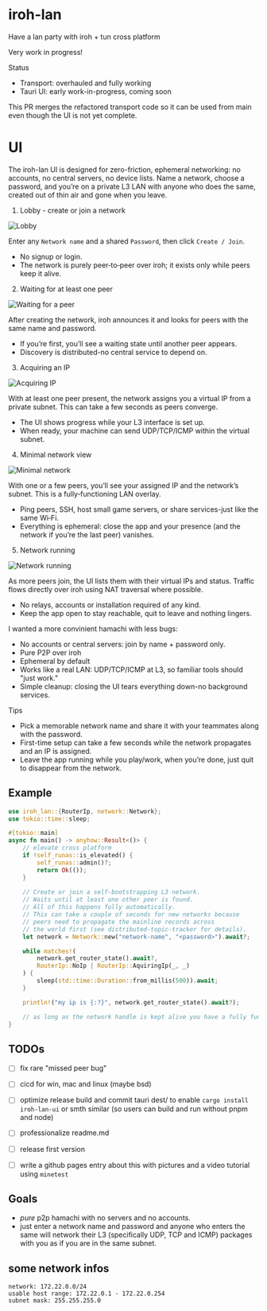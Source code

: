 # iroh-lan

Have a lan party with iroh + tun cross platform

Very work in progress!

Status
- Transport: overhauled and fully working
- Tauri UI: early work-in-progress, coming soon

This PR merges the refactored transport code so it can be used from main even though the UI is not yet complete.


# UI

The iroh-lan UI is designed for zero-friction, ephemeral networking: no accounts, no central servers, no device lists. Name a network, choose a password, and you’re on a private L3 LAN with anyone who does the same, created out of thin air and gone when you leave.

1) Lobby - create or join a network

![Lobby](media/ui/1_lobby.png)

Enter any `Network name` and a shared `Password`, then click `Create / Join`.
- No signup or login.
- The network is purely peer‑to‑peer over iroh; it exists only while peers keep it alive.

2) Waiting for at least one peer

![Waiting for a peer](media/ui/2_wait_for_at_least_one_peer.png)

After creating the network, iroh announces it and looks for peers with the same name and password.
- If you’re first, you’ll see a waiting state until another peer appears.
- Discovery is distributed-no central service to depend on.

3) Acquiring an IP

![Acquiring IP](media/ui/3_acquiring_ip.png)

With at least one peer present, the network assigns you a virtual IP from a private subnet. This can take a few seconds as peers converge.
- The UI shows progress while your L3 interface is set up.
- When ready, your machine can send UDP/TCP/ICMP within the virtual subnet.

4) Minimal network view

![Minimal network](media/ui/4_network_minimal.png)

With one or a few peers, you’ll see your assigned IP and the network’s subnet. This is a fully‑functioning LAN overlay.
- Ping peers, SSH, host small game servers, or share services-just like the same Wi‑Fi.
- Everything is ephemeral: close the app and your presence (and the network if you’re the last peer) vanishes.

5) Network running

![Network running](media/ui/5_network_running.png)

As more peers join, the UI lists them with their virtual IPs and status. Traffic flows directly over iroh using NAT traversal where possible.
- No relays, accounts or installation required of any kind.
- Keep the app open to stay reachable, quit to leave and nothing lingers.

I wanted a more convinient hamachi with less bugs:
- No accounts or central servers: join by name + password only.
- Pure P2P over iroh
- Ephemeral by default
- Works like a real LAN: UDP/TCP/ICMP at L3, so familiar tools should "just work."
- Simple cleanup: closing the UI tears everything down-no background services.

Tips
- Pick a memorable network name and share it with your teammates along with the password.
- First-time setup can take a few seconds while the network propagates and an IP is assigned.
- Leave the app running while you play/work, when you’re done, just quit to disappear from the network.


## Example

```rust
use iroh_lan::{RouterIp, network::Network};
use tokio::time::sleep;

#[tokio::main]
async fn main() -> anyhow::Result<()> {
    // elevate cross platform
    if !self_runas::is_elevated() {
        self_runas::admin()?;
        return Ok(());
    }
    
    // Create or join a self-bootstrapping L3 network.
    // Waits until at least one other peer is found.
    // All of this happens fully automatically.
    // This can take a couple of seconds for new networks because
    // peers need to propagate the mainline records across
    // the world first (see distributed-topic-tracker for details).
    let network = Network::new("network-name", "<password>").await?;

    while matches!(
        network.get_router_state().await?,
        RouterIp::NoIp | RouterIp::AquiringIp(_, _)
    ) {
        sleep(std::time::Duration::from_millis(500)).await;
    }

    println!("my ip is {:?}", network.get_router_state().await?);

    // as long as the network handle is kept alive you have a fully functioning L3 virtual lan proxy like hamachi
}
```

## TODOs

- [ ] fix rare "missed peer bug"
- [ ] cicd for win, mac and linux (maybe bsd)
- [ ] optimize release build and commit tauri dest/ to enable `cargo install iroh-lan-ui` or smth similar (so users can build and run without pnpm and node)
- [ ] professionalize readme.md
- [ ] release first version
- [ ] write a github pages entry about this with pictures and a video tutorial using `minetest`


## Goals
- *pure* p2p hamachi with no servers and no accounts.
- just enter a network name and password and anyone who enters the same will network their L3 (specifically UDP, TCP and ICMP) packages with you as if you are in the same subnet.

## some network infos

    network: 172.22.0.0/24
    usable host range: 172.22.0.1 - 172.22.0.254
    subnet mask: 255.255.255.0
